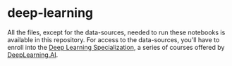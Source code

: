 # deep-learning
All the files, except for the data-sources, needed to run these notebooks is available in this repository. For access to the data-sources, you'll have to enroll into the <a href="https://www.deeplearning.ai/program/deep-learning-specialization/" target="_blank">Deep Learning Specialization</a>, a series of courses offered by <a href="https://www.deeplearning.ai/" target="_blank">DeepLearning.AI</a>.
